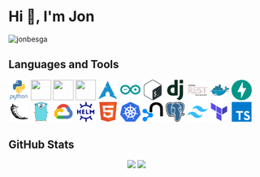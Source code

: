 <h1>Hi 👋, I'm Jon</h1> 

<img src="https://komarev.com/ghpvc/?username=jonbesga" alt="jonbesga"/>

<h2>Languages and Tools</h2>
<p>
  <img src="https://raw.githubusercontent.com/devicons/devicon/master/icons/python/python-original-wordmark.svg" width="40px" height="40px">
  <img src="https://cdn.jsdelivr.net/gh/devicons/devicon/icons/react/react-original-wordmark.svg" width="40px" height="40px">
  <img src="https://cdn.jsdelivr.net/gh/devicons/devicon/icons/javascript/javascript-original.svg" width="40px" height="40px">
  <img src="https://cdn.jsdelivr.net/gh/devicons/devicon/icons/git/git-plain.svg" width="40px" height="40px">
  <img src="https://raw.githubusercontent.com/devicons/devicon/master/icons/archlinux/archlinux-original.svg" width="40px" height="40px">
  <img src="https://raw.githubusercontent.com/devicons/devicon/master/icons/arduino/arduino-original.svg" width="40px" height="40px">
  <img src="https://raw.githubusercontent.com/devicons/devicon/master/icons/bash/bash-original.svg" width="40px" height="40px">
  <img src="https://raw.githubusercontent.com/devicons/devicon/master/icons/django/django-plain.svg" width="40px" height="40px">
  <img src="https://raw.githubusercontent.com/devicons/devicon/master/icons/djangorest/djangorest-original.svg" width="40px" height="40px">
  <img src="https://raw.githubusercontent.com/devicons/devicon/master/icons/docker/docker-original.svg" width="40px" height="40px">
  <img src="https://raw.githubusercontent.com/devicons/devicon/master/icons/fastapi/fastapi-original.svg" width="40px" height="40px">
  <img src="https://raw.githubusercontent.com/devicons/devicon/master/icons/flask/flask-original.svg" width="40px" height="40px">
  <img src="https://raw.githubusercontent.com/devicons/devicon/master/icons/go/go-original.svg" width="40px" height="40px">
  <img src="https://raw.githubusercontent.com/devicons/devicon/master/icons/googlecloud/googlecloud-original.svg" width="40px" height="40px">
  <img src="https://raw.githubusercontent.com/devicons/devicon/master/icons/helm/helm-original.svg" width="40px" height="40px">
  <img src="https://raw.githubusercontent.com/devicons/devicon/master/icons/html5/html5-original.svg" width="40px" height="40px">
  <img src="https://raw.githubusercontent.com/devicons/devicon/master/icons/kubernetes/kubernetes-original.svg" width="40px" height="40px">
  <img src="https://raw.githubusercontent.com/devicons/devicon/master/icons/neo4j/neo4j-original.svg" width="40px" height="40px">
  <img src="https://raw.githubusercontent.com/devicons/devicon/master/icons/postgresql/postgresql-original.svg" width="40px" height="40px">
  <img src="https://raw.githubusercontent.com/devicons/devicon/master/icons/tailwindcss/tailwindcss-original.svg" width="40px" height="40px">
  <img src="https://raw.githubusercontent.com/devicons/devicon/master/icons/terraform/terraform-original.svg" width="40px" height="40px">
  <img src="https://raw.githubusercontent.com/devicons/devicon/master/icons/typescript/typescript-original.svg" width="40px" height="40px">
</p>

<h2>GitHub Stats</h2>
<p align="center">
  <img width="49%" src="https://github-readme-stats.vercel.app/api?username=jonbesga&show_icons=true&theme=dark&count_private=true&text_color=d3d3d3&icon_color=00E6FE&title_color=00E6FE" />
  <img width="49%" src="https://github-readme-streak-stats.herokuapp.com/?user=jonbesga&theme=dark&theme=black-ice&stroke=0000" />
</p>
